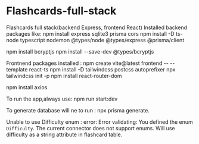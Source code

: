# Flashcards-full-stack
Flashcards full stack(backend Express, frontend React)
Installed backend packages like:
npm install express sqlite3 prisma cors
npm install -D ts-node typescript nodemon @types/node @types/express @prisma/client

npm install bcryptjs
npm install --save-dev @types/bcryptjs

Frontnend packages installed :
npm create vite@latest frontend -- --template react-ts
npm install -D tailwindcss postcss autoprefixer
npx tailwindcss init -p
npm install react-router-dom

npm install axios







To run the app,always use: npm run start:dev

To generate database will ne to run : npx prisma generate.

Unable to use Difficulty enum : error: Error validating: You defined the enum `Difficulty`. The current connector does not support enums. Will use difficulty as a string attribute in flashcard table. 
